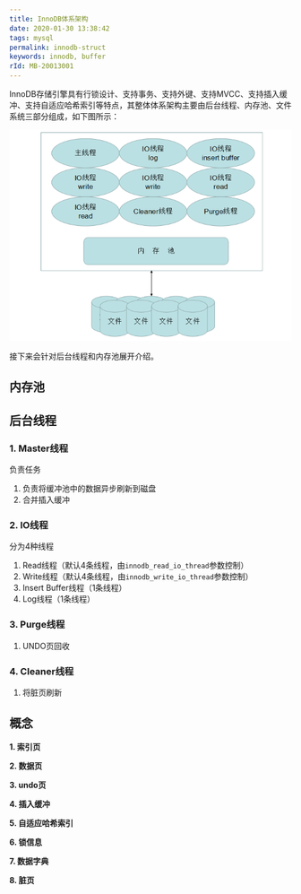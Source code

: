```yaml
---
title: InnoDB体系架构
date: 2020-01-30 13:38:42
tags: mysql
permalink: innodb-struct
keywords: innodb, buffer
rId: MB-20013001
---
```


InnoDB存储引擎具有行锁设计、支持事务、支持外键、支持MVCC、支持插入缓冲、支持自适应哈希索引等特点，其整体体系架构主要由后台线程、内存池、文件系统三部分组成，如下图所示：

![图1](../static/MB20013001-1.png)

接下来会针对后台线程和内存池展开介绍。

## 内存池





## 后台线程

### 1. Master线程

负责任务

1. 负责将缓冲池中的数据异步刷新到磁盘
2. 合并插入缓冲

### 2. IO线程

分为4种线程

1. Read线程（默认4条线程，由`innodb_read_io_thread`参数控制）
2. Write线程（默认4条线程，由`innodb_write_io_thread`参数控制）
3. Insert Buffer线程（1条线程）
4. Log线程（1条线程）



### 3. Purge线程

1. UNDO页回收

### 4. Cleaner线程

1. 将脏页刷新







##  概念

**1. 索引页**



**2. 数据页**



**3. undo页**



**4. 插入缓冲**



**5. 自适应哈希索引**



**6. 锁信息**



**7. 数据字典**



**8. 脏页**






